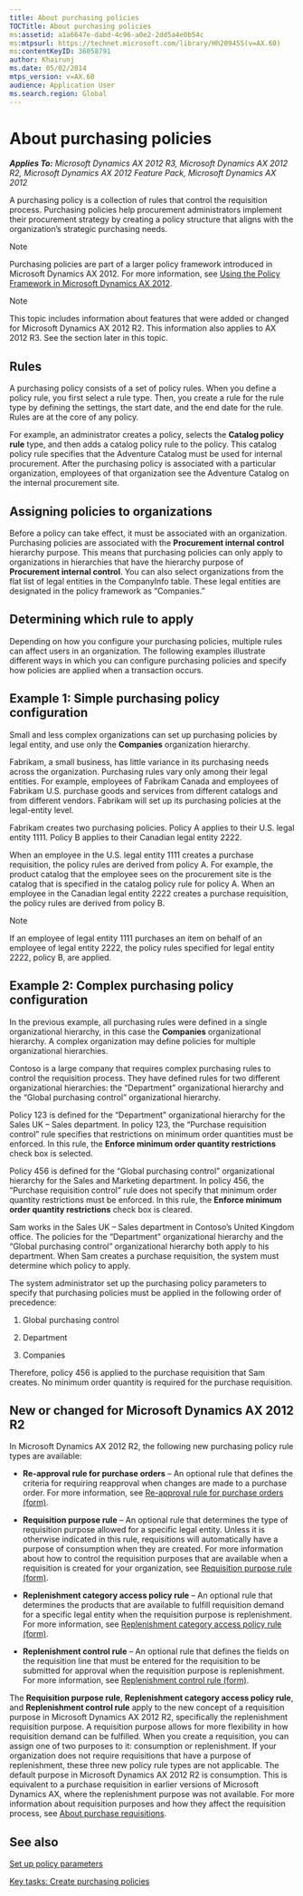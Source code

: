 ```yaml
---
title: About purchasing policies
TOCTitle: About purchasing policies
ms:assetid: a1a6647e-dabd-4c96-a0e2-2dd5a4e0b54c
ms:mtpsurl: https://technet.microsoft.com/library/Hh209455(v=AX.60)
ms:contentKeyID: 36058791
author: Khairunj
ms.date: 05/02/2014
mtps_version: v=AX.60
audience: Application User
ms.search.region: Global
---
```


# About purchasing policies 


_**Applies To:** Microsoft Dynamics AX 2012 R3, Microsoft Dynamics AX 2012 R2, Microsoft Dynamics AX 2012 Feature Pack, Microsoft Dynamics AX 2012_

A purchasing policy is a collection of rules that control the requisition process. Purchasing policies help procurement administrators implement their procurement strategy by creating a policy structure that aligns with the organization’s strategic purchasing needs.


> [!NOTE]
> <P>Purchasing policies are part of a larger policy framework introduced in Microsoft Dynamics AX 2012. For more information, see <A href="https://go.microsoft.com/fwlink/?linkid=213137%26clcid=0x409">Using the Policy Framework in Microsoft Dynamics AX 2012</A>.</P>




> [!NOTE]
> <P>This topic includes information about features that were added or changed for Microsoft Dynamics AX 2012 R2. This information also applies to AX 2012 R3. See the section later in this topic.</P>



## Rules

A purchasing policy consists of a set of policy rules. When you define a policy rule, you first select a rule type. Then, you create a rule for the rule type by defining the settings, the start date, and the end date for the rule. Rules are at the core of any policy.

For example, an administrator creates a policy, selects the **Catalog policy rule** type, and then adds a catalog policy rule to the policy. This catalog policy rule specifies that the Adventure Catalog must be used for internal procurement. After the purchasing policy is associated with a particular organization, employees of that organization see the Adventure Catalog on the internal procurement site.

## Assigning policies to organizations

Before a policy can take effect, it must be associated with an organization. Purchasing policies are associated with the **Procurement internal control** hierarchy purpose. This means that purchasing policies can only apply to organizations in hierarchies that have the hierarchy purpose of **Procurement internal control**. You can also select organizations from the flat list of legal entities in the CompanyInfo table. These legal entities are designated in the policy framework as “Companies.”

## Determining which rule to apply

Depending on how you configure your purchasing policies, multiple rules can affect users in an organization. The following examples illustrate different ways in which you can configure purchasing policies and specify how policies are applied when a transaction occurs.

## Example 1: Simple purchasing policy configuration

Small and less complex organizations can set up purchasing policies by legal entity, and use only the **Companies** organization hierarchy.

Fabrikam, a small business, has little variance in its purchasing needs across the organization. Purchasing rules vary only among their legal entities. For example, employees of Fabrikam Canada and employees of Fabrikam U.S. purchase goods and services from different catalogs and from different vendors. Fabrikam will set up its purchasing policies at the legal-entity level.

Fabrikam creates two purchasing policies. Policy A applies to their U.S. legal entity 1111. Policy B applies to their Canadian legal entity 2222.

When an employee in the U.S. legal entity 1111 creates a purchase requisition, the policy rules are derived from policy A. For example, the product catalog that the employee sees on the procurement site is the catalog that is specified in the catalog policy rule for policy A. When an employee in the Canadian legal entity 2222 creates a purchase requisition, the policy rules are derived from policy B.


> [!NOTE]
> <P>If an employee of legal entity 1111 purchases an item on behalf of an employee of legal entity 2222, the policy rules specified for legal entity 2222, policy B, are applied.</P>



## Example 2: Complex purchasing policy configuration

In the previous example, all purchasing rules were defined in a single organizational hierarchy, in this case the **Companies** organizational hierarchy. A complex organization may define policies for multiple organizational hierarchies.

Contoso is a large company that requires complex purchasing rules to control the requisition process. They have defined rules for two different organizational hierarchies: the “Department” organizational hierarchy and the “Global purchasing control” organizational hierarchy.

Policy 123 is defined for the “Department” organizational hierarchy for the Sales UK – Sales department. In policy 123, the “Purchase requisition control” rule specifies that restrictions on minimum order quantities must be enforced. In this rule, the **Enforce minimum order quantity restrictions** check box is selected.

Policy 456 is defined for the “Global purchasing control” organizational hierarchy for the Sales and Marketing department. In policy 456, the “Purchase requisition control” rule does not specify that minimum order quantity restrictions must be enforced. In this rule, the **Enforce minimum order quantity restrictions** check box is cleared.

Sam works in the Sales UK – Sales department in Contoso’s United Kingdom office. The policies for the “Department” organizational hierarchy and the “Global purchasing control” organizational hierarchy both apply to his department. When Sam creates a purchase requisition, the system must determine which policy to apply.

The system administrator set up the purchasing policy parameters to specify that purchasing policies must be applied in the following order of precedence:

1.  Global purchasing control

2.  Department

3.  Companies

Therefore, policy 456 is applied to the purchase requisition that Sam creates. No minimum order quantity is required for the purchase requisition.

## New or changed for Microsoft Dynamics AX 2012 R2

In Microsoft Dynamics AX 2012 R2, the following new purchasing policy rule types are available:

  - **Re-approval rule for purchase orders** – An optional rule that defines the criteria for requiring reapproval when changes are made to a purchase order. For more information, see [Re-approval rule for purchase orders (form)](https://technet.microsoft.com/library/jj680083\(v=ax.60\)).

  - **Requisition purpose rule** – An optional rule that determines the type of requisition purpose allowed for a specific legal entity. Unless it is otherwise indicated in this rule, requisitions will automatically have a purpose of consumption when they are created. For more information about how to control the requisition purposes that are available when a requisition is created for your organization, see [Requisition purpose rule (form)](https://technet.microsoft.com/library/jj677434\(v=ax.60\)).

  - **Replenishment category access policy rule** – An optional rule that determines the products that are available to fulfill requisition demand for a specific legal entity when the requisition purpose is replenishment. For more information, see [Replenishment category access policy rule (form)](https://technet.microsoft.com/library/jj677448\(v=ax.60\)).

  - **Replenishment control rule** – An optional rule that defines the fields on the requisition line that must be entered for the requisition to be submitted for approval when the requisition purpose is replenishment. For more information, see [Replenishment control rule (form)](https://technet.microsoft.com/library/jj677424\(v=ax.60\)).

The **Requisition purpose rule**, **Replenishment category access policy rule**, and **Replenishment control rule** apply to the new concept of a requisition purpose in Microsoft Dynamics AX 2012 R2, specifically the replenishment requisition purpose. A requisition purpose allows for more flexibility in how requisition demand can be fulfilled. When you create a requisition, you can assign one of two purposes to it: consumption or replenishment. If your organization does not require requisitions that have a purpose of replenishment, these three new policy rule types are not applicable. The default purpose in Microsoft Dynamics AX 2012 R2 is consumption. This is equivalent to a purchase requisition in earlier versions of Microsoft Dynamics AX, where the replenishment purpose was not available. For more information about requisition purposes and how they affect the requisition process, see [About purchase requisitions](about-purchase-requisitions.md).

## See also

[Set up policy parameters](set-up-policy-parameters.md)

[Key tasks: Create purchasing policies](key-tasks-create-purchasing-policies.md)

  


